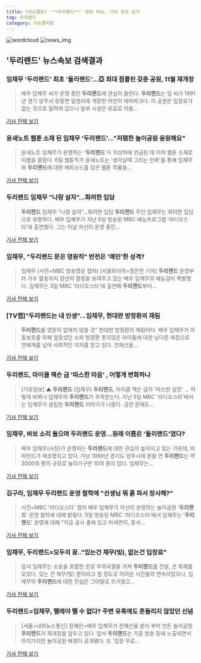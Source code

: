 ```yaml
---
title: (이슈클립) '**두리랜드**' 관련 이슈, 기사 모아 보기
tag: 두리랜드
category: 이슈클리핑
---
```

![wordcloud](https://s3.ap-northeast-2.amazonaws.com/lyrics101-wordcloud/2018-09-06-1536222024.png)
![news_img](https://user-images.githubusercontent.com/42597476/44507050-1206f400-a6e4-11e8-8d98-7ffbfebb353f.png)
## **'**두리랜드**'** 뉴스속보 검색결과
### 임채무 '**두리랜드**' 최초 '둘리랜드'...亞 최대 점폴린 갖춘 공원, 11월 재개장

>배우 임채무 씨가 운영 중인 **두리랜드**에 관심이 쏠린다. **두리랜드**는 임 씨가 1991년 경기 양주시 장흥면 일영리에 개장한 어린이 테마파크다. 이 공원은 입장료가 없는 것으로 알려져 있으나 일부 시설은 유료로 이용...

<a href="http://www.kookje.co.kr/news2011/asp/newsbody.asp?code=0300&key=20180906.99099002352" target="_blank">기사 전체 보기</a>

### 윤새노트 웹툰 소재 된 임채무 '**두리랜드**'…"저렴한 놀이공원 응원해요"

>윤새노트 임채무가 운영하는 '**두리랜드**'가 지상파에 언급된 데 이어 웹툰 소재로 이름을 올렸다. 6일 웹툰작가 윤새노트는 '생각날때 그리는 만화'를 통해 임채무와 **두리랜드**에 대한 에피소드를 담은 웹툰 작품을...

<a href="http://www.betanews.net:8080/article/904937.html" target="_blank">기사 전체 보기</a>

### **두리랜드** 임채무 “나랑 살자”…화려한 입담

>**두리랜드** 임채무 “나랑 살자”…화려한 입담 **두리랜드** 주인 임채무는 화려한 입담으로 유명하다. 배우 임채무가 지난 5일 방송된 MBC 예능프로그램 ‘라디오스타’에 출연했다. 그는 이날 자신이 운영 중인...

<a href="http://mbnmoney.mbn.co.kr/news/view?news_no=MM1003324776" target="_blank">기사 전체 보기</a>

### 임채무, "**두리랜드** 문은 영원히" 반전은 '예민'한 성격?

>임채무 (사진=MBC 방송영상 캡처) [서울와이어=정은란 기자] **두리랜드** 운영부터 가수 활동까지 장년의 열정을 보여주고 있는 배우 임채무의 예능감이 폭발했다. 임채무는 3일 MBC '라디오스타'에 출연해 **두리랜드**부터...

<a href="http://www.seoulwire.com/news/articleView.html?idxno=25410" target="_blank">기사 전체 보기</a>

### [TV랩]"**두리랜드**는 내 인생"…임채무, 현대판 방정환의 재림

>**두리랜드**를 영원히 없애지 않을 것” 현대판 방정환의 재림이다. 배우 임채무가 아동보호를 위해 앞장섰던 소파 방정환 못지않은 아이들에 대한 남다른 애정으로 연예계를 넘어 사회적인 지지를 얻고 있다. 전재산을...

<a href="http://sbsfune.sbs.co.kr/news/news_content.jsp?article_id=E10009200195" target="_blank">기사 전체 보기</a>

### **두리랜드**, 마이클 잭슨 급 '따스한 마음' , 어떻게 변화하나

>[기호일보] ▲ **두리랜드** (임채무) **두리랜드**, 마이클 잭슨 급의 '따스한 심장' ... 어떻게 바뀌나 임채무의 **두리랜드**가 주목받는다. 지난 5일 MBC '라디오스타'에서는 임채무가 설립한 **두리랜드** 이야기가 나왔다. 금전 문제도...

<a href="http://www.kihoilbo.co.kr/?mod=news&act=articleView&idxno=767621" target="_blank">기사 전체 보기</a>

### 임채무, 바보 소리 들으며 **두리랜드** 운영…원래 이름은 '둘리랜드'였다?

>배우 임채무(사진)가 운영하는 **두리랜드**에 대한 관심이 높아지고 있는 가운데, 비하인드가 재조명되고 있다. 지난 1989년 경기도 양주시에 문을 연 **두리랜드**는 약 3000여 평의 규모로 놀이기구만 10여 종이 있다. 임채무는...

<a href="http://www.segye.com/content/html/2018/09/06/20180906003152.html?OutUrl=naver" target="_blank">기사 전체 보기</a>

### 김구라, 임채무 **두리랜드** 운영 철학에 "선생님 뭐 흙 파서 장사해?"

>사진=MBC '라디오스타' 캡처 배우 임채무가 자신이 운영하는 놀이공원 ‘**두리랜드**’ 운영 철학에 대해 밝혔다. 5일 방송된 MBC '라디오스타'에서 임채무는 '**두리랜드**' 운영에 대해 "지금 공사 중에 있고 미세먼지, 황사...

<a href="http://view.asiae.co.kr/news/view.htm?idxno=2018090614094512140" target="_blank">기사 전체 보기</a>

### 임채무, **두리랜드**=모두의 꿈.."있는건 채무(빚), 없는건 입장료"

>앞서 임채무는 소송을 포함한 온갖 우여곡절을 거쳐 **두리랜드**를 건설, 큰 화제를 모았다. 있는 건 채무(빚) 뿐이라고 할 정도로 어려운 시간들의 연속이었으나, 임채무의 **두리랜드**에 대한 진심은 그야말로 뜨거웠고...

<a href="http://enews24.tving.com/news/article.asp?nsID=1300481" target="_blank">기사 전체 보기</a>

### **두리랜드**=임채무, 뗄레야 뗄 수 없다? 주변 유혹에도 흔들리지 않았던 신념

>[서울=내외뉴스통신] 장혜린=배우 임채무가 전재산을 쏟아 부어 만든 놀이공원 **두리랜드**가 재개장을 앞두고 있다. 앞서 **두리랜드**는 가끔 방송 등에 노출되면서 아지가지한 놀이공원 배경이 공개됐다. 또 '입장 무료...

<a href="http://www.nbnnews.co.kr/news/articleView.html?idxno=174620" target="_blank">기사 전체 보기</a>


